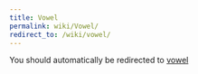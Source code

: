```yaml
---
title: Vowel
permalink: wiki/Vowel/
redirect_to: /wiki/vowel/
---
```


You should automatically be redirected to [vowel](/wiki/vowel/)
